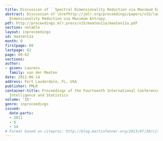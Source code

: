 ```yaml
---
title: Discussion of ``Spectral Dimensionality Reduction via Maximum Entropy''
abstract: Discussion of \hrefhttp://jmlr.org/proceedings/papers/v15/lawrence11a.htmlSpectral
  Dimensionality Reduction via Maximum Entropy.
pdf: http://proceedings.mlr.press/v15/maaten11a/maaten11a.pdf
section: notable
layout: inproceedings
id: maaten11a
month: 0
firstpage: 60
lastpage: 62
page: 60-62
sections: 
author:
- given: Laurens
  family: van der Maaten
date: 2011-06-14
address: Fort Lauderdale, FL, USA
publisher: PMLR
container-title: Proceedings of the Fourteenth International Conference on Artificial
  Intelligence and Statistics
volume: '15'
genre: inproceedings
issued:
  date-parts:
  - 2011
  - 6
  - 14
# Format based on citeproc: http://blog.martinfenner.org/2013/07/30/citeproc-yaml-for-bibliographies/
---
```

